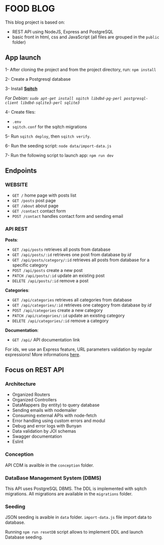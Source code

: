 # FOOD BLOG

This blog project is based on:

- REST API using NodeJS, Express and PostgreSQL
- basic front in html, css and JavaScript (all files are grouped in the `public` folder)

## App launch

1- After cloning the project and from the project directory, run: `npm install`

2- Create a Postgresql database

3- Install **[Sqitch](https://sqitch.org/)**

*For Debian: `sudo apt-get install sqitch libdbd-pg-perl postgresql-client libdbd-sqlite3-perl sqlite3`*

4- Create files:

- `.env`
- `sqitch.conf`  for the sqitch migrations

5- Run `sqitch deploy`, then `sqitch verify`.

6- Run the seeding script: `node data/import-data.js`

7- Run the following script to launch app: `npm run dev`

## Endpoints

### WEBSITE

- `GET /` home page with posts list
- `GET /posts` post page
- `GET /about` about page
- `GET /contact` contact form
- `POST /contact` handles contact form and sending email

### API REST

**Posts**:

- `GET /api/posts` retrieves all posts from database
- `GET /api/posts/:id` retrieves one post from database by _id_
- `GET /api/posts/category/:id` retrieves all posts from database for a specific category
- `POST /api/posts` create a new post
- `PATCH /api/posts/:id` update an existing post
- `DELETE /api/posts/:id` remove a post

**Categories**:

- `GET /api/categories` retrieves all categories from database
- `GET /api/categories/:id` retrieves one category from database by _id_
- `POST /api/categories` create a new category
- `PATCH /api/categories/:id` update an existing category
- `DELETE /api/categories/:id` remove a category

**Documentation**:

- `GET /api/` API documentation link

For ids, we use an Express feature, URL parameters validation by regular expressions! More informations [here](https://expressjs.com/en/guide/routing.html#route-parameters).

## Focus on REST API

### Architecture

- Organized Routers
- Organized Controllers
- DataMappers (by entity) to query database
- Sending emails with nodemailer
- Consuming external APIs with node-fetch
- Error handling using custom errors and modul
- Debug and error logs with Bunyan
- Data validation by JOI schemas
- Swagger documentation
- Eslint

### Conception

API CDM is availble in the `conception` folder.

### DataBase Management System (DBMS)

This API uses PostgreSQL DBMS.
The DDL is implemented with sqitch migrations. All migrations are available in the `migrations` folder.

### Seeding

JSON seeding is avaible in `data` folder.
`import-data.js` file import data to database.

Running `npm run resetDB` script allows to implement DDL and launch Database seeding.
